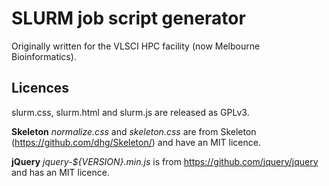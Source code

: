 SLURM job script generator
==========================
Originally written for the VLSCI HPC facility (now Melbourne Bioinformatics).

## Licences
slurm.css, slurm.html and slurm.js are released as GPLv3.

**Skeleton**
_normalize.css_ and _skeleton.css_ are from Skeleton (https://github.com/dhg/Skeleton/) and have an MIT licence.

**jQuery**
_jquery-${VERSION}.min.js_ is from https://github.com/jquery/jquery and has an MIT licence.
